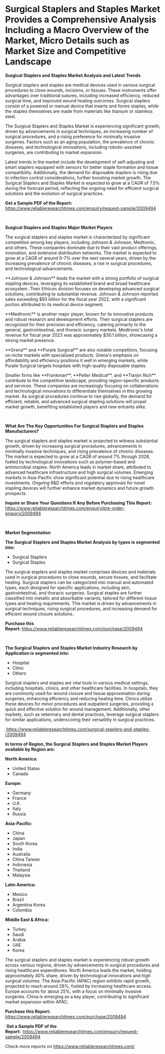 <p><h1>Surgical Staplers and Staples Market Provides a Comprehensive Analysis Including a Macro Overview of the Market, Micro Details such as Market Size and Competitive Landscape</h1></p><p><strong>Surgical Staplers and Staples Market Analysis and Latest Trends</strong></p>
<p><p>Surgical staplers and staples are medical devices used in various surgical procedures to close wounds, incisions, or tissues. These instruments offer advantages over traditional sutures, including increased efficiency, reduced surgical time, and improved wound healing outcomes. Surgical staplers consist of a powered or manual device that inserts and forms staples, while the staples themselves are made from materials like titanium or stainless steel.</p><p>The Surgical Staplers and Staples Market is experiencing significant growth, driven by advancements in surgical techniques, an increasing number of surgical procedures, and a rising preference for minimally invasive surgeries. Factors such as an aging population, the prevalence of chronic diseases, and technological innovations, including robotic-assisted surgeries, are contributing to market expansion. </p><p>Latest trends in the market include the development of self-adjusting and smart staplers equipped with sensors for better staple formation and tissue compatibility. Additionally, the demand for disposable staplers is rising due to infection control considerations, further boosting market growth. The Surgical Staplers and Staples Market is expected to grow at a CAGR of 7.5% during the forecast period, reflecting the ongoing need for efficient surgical solutions and the evolution of surgical practices.</p></p>
<p><strong>Get a Sample PDF of the Report:&nbsp;</strong> <a href="https://www.reliableresearchtimes.com/enquiry/request-sample/2009494?utm_campaign=3005&utm_medium=2&utm_source=Github&utm_content=ia&utm_term=05032025&utm_id=surgical-staplers-and-staples">https://www.reliableresearchtimes.com/enquiry/request-sample/2009494</a></p>
<p>&nbsp;</p>
<p><strong>Surgical Staplers and Staples Major Market Players</strong></p>
<p><p>The surgical staplers and staples market is characterized by significant competition among key players, including Johnson & Johnson, Medtronic, and others. These companies dominate due to their vast product offerings, innovation, and extensive distribution networks. The market is expected to grow at a CAGR of around 6-7% over the next several years, driven by the increasing prevalence of chronic diseases, a rise in surgical procedures, and technological advancements.</p><p>**Johnson & Johnson** leads the market with a strong portfolio of surgical stapling devices, leveraging its established brand and broad healthcare ecosystem. Their Ethicon division focuses on developing advanced surgical solutions, contributing to substantial revenue. Johnson & Johnson reported sales exceeding $93 billion for the fiscal year 2022, with a significant portion attributed to its medical device segment.</p><p>**Medtronic** is another major player, known for its innovative products and robust research and development efforts. Their surgical staplers are recognized for their precision and efficiency, catering primarily to the general, gastrointestinal, and thoracic surgery markets. Medtronic's total revenue for fiscal year 2023 was approximately $30.1 billion, showcasing a strong market presence.</p><p>**Grena** and **Purple Surgical** are also notable competitors, focusing on niche markets with specialized products. Grena's emphasis on affordability and efficiency positions it well in emerging markets, while Purple Surgical targets hospitals with high-quality disposable staples.</p><p>Smaller firms like **Frankman**, **Pelter Medical**, and **Tianjin Rich** contribute to the competitive landscape, providing region-specific products and services. These companies are increasingly focusing on collaborations and technological innovations to differentiate themselves in this growing market. As surgical procedures continue to rise globally, the demand for efficient, reliable, and advanced surgical stapling solutions will propel market growth, benefiting established players and new entrants alike.</p></p>
<p>&nbsp;</p>
<p><strong>What Are The Key Opportunities For Surgical Staplers and Staples Manufacturers?</strong></p>
<p><p>The surgical staplers and staples market is projected to witness substantial growth, driven by increasing surgical procedures, advancements in minimally invasive techniques, and rising prevalence of chronic diseases. The market is expected to grow at a CAGR of around 7% through 2028, fueled by technological innovations such as polymer-based and antimicrobial staples. North America leads in market share, attributed to advanced healthcare infrastructure and high surgical volumes. Emerging markets in Asia-Pacific show significant potential due to rising healthcare investments. Ongoing R&D efforts and regulatory approvals for novel stapling devices will further enhance market dynamics and future growth prospects.</p></p>
<p><strong>Inquire or Share Your Questions If Any Before Purchasing This Report:</strong> <a href="https://www.reliableresearchtimes.com/enquiry/pre-order-enquiry/2009494?utm_campaign=3005&utm_medium=2&utm_source=Github&utm_content=ia&utm_term=05032025&utm_id=surgical-staplers-and-staples">https://www.reliableresearchtimes.com/enquiry/pre-order-enquiry/2009494</a></p>
<p>&nbsp;</p>
<p><strong>Market Segmentation</strong></p>
<p><strong>The Surgical Staplers and Staples Market Analysis by types is segmented into:</strong></p>
<p><ul><li>Surgical Staplers</li><li>Surgical Staples</li></ul></p>
<p><p>The surgical staplers and staples market comprises devices and materials used in surgical procedures to close wounds, secure tissues, and facilitate healing. Surgical staplers can be categorized into manual and automated types, each designed for specific applications, including skin, gastrointestinal, and thoracic surgeries. Surgical staples are further classified into metallic and absorbable variants, tailored for different tissue types and healing requirements. This market is driven by advancements in surgical techniques, rising surgical procedures, and increasing demand for efficient wound closure solutions.</p></p>
<p><strong>Purchase this Report:&nbsp;</strong><a href="https://www.reliableresearchtimes.com/purchase/2009494?utm_campaign=3005&utm_medium=2&utm_source=Github&utm_content=ia&utm_term=05032025&utm_id=surgical-staplers-and-staples">https://www.reliableresearchtimes.com/purchase/2009494</a></p>
<p>&nbsp;</p>
<p><strong>The Surgical Staplers and Staples Market Industry Research by Application is segmented into:</strong></p>
<p><ul><li>Hospital</li><li>Clinic</li><li>Others</li></ul></p>
<p><p>Surgical staplers and staples are vital tools in various medical settings, including hospitals, clinics, and other healthcare facilities. In hospitals, they are commonly used for wound closure and tissue approximation during surgeries, enhancing efficiency and reducing healing time. Clinics utilize these devices for minor procedures and outpatient surgeries, providing a quick and effective solution for wound management. Additionally, other markets, such as veterinary and dental practices, leverage surgical staplers for similar applications, underscoring their versatility in surgical practices.</p></p>
<p><a href="https://www.reliableresearchtimes.com/surgical-staplers-and-staples-r2009494?utm_campaign=3005&utm_medium=2&utm_source=Github&utm_content=ia&utm_term=05032025&utm_id=surgical-staplers-and-staples">&nbsp;https://www.reliableresearchtimes.com/surgical-staplers-and-staples-r2009494</a></p>
<p><strong>In terms of Region, the Surgical Staplers and Staples Market Players available by Region are:</strong></p>
<p>
    <p> <strong> North America: </strong>
        <ul>
            <li>United States</li>
            <li>Canada</li>
        </ul>
        </p> 
    <p> <strong> Europe: </strong>
        <ul>
            <li>Germany</li>
            <li>France</li>
            <li>U.K.</li>
            <li>Italy</li>
            <li>Russia</li>
        </ul>
        </p> 
    <p> <strong> Asia-Pacific: </strong>
        <ul>
            <li>China</li>
            <li>Japan</li>
            <li>South Korea</li>
            <li>India</li>
            <li>Australia</li>
            <li>China Taiwan</li>
            <li>Indonesia</li>
            <li>Thailand</li>
            <li>Malaysia</li>
        </ul>
        </p> 
    <p> <strong> Latin America: </strong>
        <ul>
            <li>Mexico</li>
            <li>Brazil</li>
            <li>Argentina Korea</li>
            <li>Colombia</li>
        </ul>
        </p> 
    <p> <strong> Middle East & Africa: </strong>
        <ul>
            <li>Turkey</li>
            <li>Saudi</li>
            <li>Arabia</li>
            <li>UAE</li>
            <li>Korea</li>
        </ul>
    </p>
    </p>
<p><p>The surgical staplers and staples market is experiencing robust growth across various regions, driven by advancements in surgical procedures and rising healthcare expenditures. North America leads the market, holding approximately 40% share, driven by technological innovations and high surgical volumes. The Asia-Pacific (APAC) region exhibits rapid growth, projected to reach around 28%, fueled by increasing healthcare access. Europe accounts for about 25%, with a focus on minimally invasive surgeries. China is emerging as a key player, contributing to significant market expansion within APAC.</p></p>
<p><strong>Purchase this Report: </strong><a href="https://www.reliableresearchtimes.com/purchase/2009494?utm_campaign=3005&utm_medium=2&utm_source=Github&utm_content=ia&utm_term=05032025&utm_id=surgical-staplers-and-staples">https://www.reliableresearchtimes.com/purchase/2009494</a></p>
<p>&nbsp;<strong>Get a Sample PDF of the Report:&nbsp;&nbsp;</strong><a href="https://www.reliableresearchtimes.com/enquiry/request-sample/2009494?utm_campaign=3005&utm_medium=2&utm_source=Github&utm_content=ia&utm_term=05032025&utm_id=surgical-staplers-and-staples">https://www.reliableresearchtimes.com/enquiry/request-sample/2009494</a></p>
<p><strong></strong></p>
<p>Check more reports on <a href="https://www.reliableresearchtimes.com/?utm_campaign=3005&utm_medium=2&utm_source=Github&utm_content=ia&utm_term=05032025&utm_id=surgical-staplers-and-staples">https://www.reliableresearchtimes.com/</a></p>